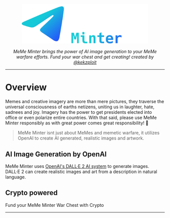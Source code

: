 <div align="center">
  <img title="" src="assets/images/meme_minter.png" alt="meme minter logo" data-align="center" width="400">
  </br>

<p><i>MeMe Minter brings the power of AI image generation to your MeMe warfare efforts. Fund your war chest and get creating! created by <a href="https://twitter.com/Kekzploit/">@kekzploit</a></i></p>
</div>

---

# Overview

Memes and creative imagery are more than mere pictures, they traverse the universal consciousness of earths netizens, uniting us in laughter, hate, sadnees and joy. Imagery has the power to get presidents elected into office or even polarize entire countries. With that said, please use MeMe Minter responsibly as with great power comes great responsibility! 🤪

> MeMe Minter isnt just about MeMes and memetic warfare, it utilizes OpenAI to create AI generated, realistic images and artwork.

## AI Image Generation by OpenAI

MeMe Minter uses [OpenAI's DALL·E 2 AI system](https://openai.com/dall-e-2/) to generate images. DALL·E 2 can create realistic images and art from a description in natural language.

## Crypto powered

Fund your MeMe Minter War Chest with Crypto

---
